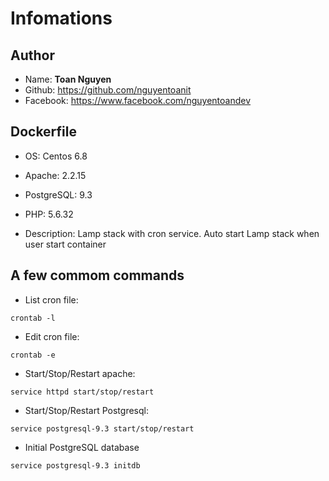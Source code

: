 # Infomations
## Author
- Name: **Toan Nguyen**
- Github: https://github.com/nguyentoanit
- Facebook: https://www.facebook.com/nguyentoandev

## Dockerfile
- OS: Centos 6.8
- Apache: 2.2.15
- PostgreSQL: 9.3
- PHP: 5.6.32

- Description: Lamp stack with cron service. Auto start Lamp stack when user start container

## A few commom commands
- List cron file:

```
crontab -l
```
- Edit cron file:

```
crontab -e

```
- Start/Stop/Restart apache:

```
service httpd start/stop/restart

```
- Start/Stop/Restart Postgresql:

```
service postgresql-9.3 start/stop/restart

```
- Initial PostgreSQL database

```
service postgresql-9.3 initdb
```
